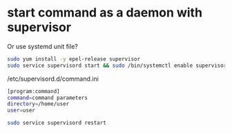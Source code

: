 # start command as a daemon with supervisor

Or use systemd unit file?

```bash
sudo yum install -y epel-release supervisor
sudo service supervisord start && sudo /bin/systemctl enable supervisord
```

/etc/supervisord.d/command.ini
```bash
[program:command]
command=command parameters
directory=/home/user
user=user
```

```bash
sudo service supervisord restart
```
